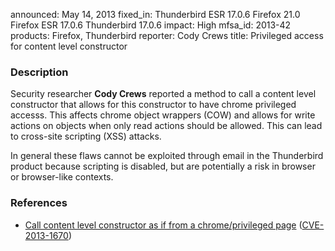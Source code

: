 announced: May 14, 2013
fixed_in: Thunderbird ESR 17.0.6
          Firefox 21.0
          Firefox ESR 17.0.6
          Thunderbird 17.0.6
impact: High
mfsa_id: 2013-42
products: Firefox, Thunderbird
reporter: Cody Crews
title: Privileged access for content level constructor

<h3>Description</h3>

<p>Security researcher <strong>Cody Crews</strong> reported a method to call a
content level constructor that allows for this constructor to have chrome
privileged accesss. This affects chrome object wrappers (COW) and allows for
write actions on objects when only read actions should be allowed. This can lead
to cross-site scripting (XSS) attacks. 
</p>

<p class="note">In general these flaws cannot be exploited through email in the
Thunderbird product because scripting is disabled, but are
potentially a risk in browser or browser-like contexts.</p>


<h3>References</h3>

<ul>
  <li><a href="https://bugzilla.mozilla.org/show_bug.cgi?id=853709">
       Call content level constructor as if from a chrome/privileged page</a>
(<a href="http://cve.mitre.org/cgi-bin/cvename.cgi?name=CVE-2013-1670" class="ex-ref">CVE-2013-1670</a>)</li>
</ul>



